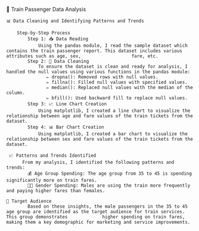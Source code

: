🚆 Train Passenger Data Analysis

    📊 Data Cleaning and Identifying Patterns and Trends
          
        Step-by-Step Process
            Step 1: 📥 Data Reading
                Using the pandas module, I read the sample dataset which contains the train passenger report. This dataset includes various attributes such as age, sex,                   fare, etc.
            Step 2: 🧹 Data Cleaning
                To ensure the dataset is clean and ready for analysis, I handled the null values using various functions in the pandas module:
                   ✏️ dropna(): Removed rows with null values.
                   ✏️ fillna(): Filled null values with specified values.
                   ✏️ median(): Replaced null values with the median of the column.
                   ✏️ bfill(): Used backward fill to replace null values.
            Step 3: 📈 Line Chart Creation
                Using matplotlib, I created a line chart to visualize the relationship between age and fare values of the train tickets from the dataset.
            Step 4: 📊 Bar Chart Creation
                Using matplotlib, I created a bar chart to visualize the relationship between sex and fare values of the train tickets from the dataset.
                
     📈 Patterns and Trends Identified
          From my analysis, I identified the following patterns and trends:
            💰 Age Group Spending: The age group from 35 to 45 is spending significantly more on train fares.
            👨‍🦱 Gender Spending: Males are using the train more frequently and paying higher fares than females.
            
    🎯 Target Audience
            Based on these insights, the male passengers in the 35 to 45 age group are identified as the target audience for train services. This group demonstrates             higher spending on train fares, making them a key demographic for marketing and service improvements.
